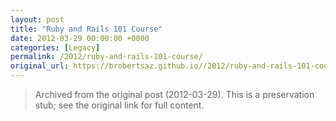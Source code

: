 ```yaml
---
layout: post
title: "Ruby and Rails 101 Course"
date: 2012-03-29 00:00:00 +0000
categories: [Legacy]
permalink: /2012/ruby-and-rails-101-course/
original_url: https://brobertsaz.github.io//2012/ruby-and-rails-101-course/
---
```


> Archived from the original post (2012-03-29). This is a preservation stub; see the original link for full content.

